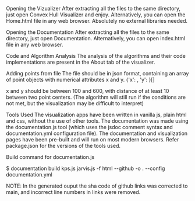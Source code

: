 Opening the Vizualizer
After extracting all the files to the same directory, just open Convex Hull Visualizer and enjoy. Alternatively, you can open the Home.html file in any web browser. Absolutely no external libraries needed.

Opening the Documentation
After extracting all the files to the same directory, just open Documentation. Alternatively, you can open index.html file in any web browser.

Code and Algorithm Analysis
The analysis of the algorithms and their code implementations are present in the About tab of the visualizer.

Adding points from file
The file should be in json format, containing an array of point objects with numerical attributes x and y. {'x': <Number>, 'y': <Number>}[]

x and y should be between 100 and 600, with distance of at least 10 between two point centers. (The algorithm will still run if the conditions are not met, but the visualization may be difficult to interpret)

Tools Used
The visualization apps have been written in vanilla js, plain html and css, without the use of other tools. The documentation was made using the documentation.js tool (which uses the jsdoc comment syntax and documentation.yml configuration file). The documentation and visualization pages have been pre-built and will run on most modern browsers. Refer package.json for the versions of the tools used.

Build command for documentation.js

$ documentation build kps.js jarvis.js -f html --github -o . --config documentation.yml

NOTE: In the generated ouput the sha code of github links was corrected to main, and incorrect line numbers in links were removed.
